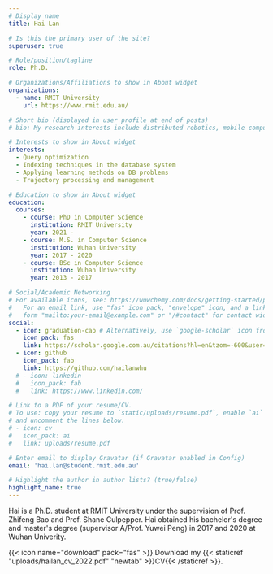 ```yaml
---
# Display name
title: Hai Lan

# Is this the primary user of the site?
superuser: true

# Role/position/tagline
role: Ph.D.

# Organizations/Affiliations to show in About widget
organizations:
  - name: RMIT University
    url: https://www.rmit.edu.au/

# Short bio (displayed in user profile at end of posts)
# bio: My research interests include distributed robotics, mobile computing and programmable matter.

# Interests to show in About widget
interests:
  - Query optimization
  - Indexing techniques in the database system
  - Applying learning methods on DB problems
  - Trajectory processing and management

# Education to show in About widget
education:
  courses:
    - course: PhD in Computer Science
      institution: RMIT University
      year: 2021 -
    - course: M.S. in Computer Science
      institution: Wuhan University
      year: 2017 - 2020
    - course: BSc in Computer Science
      institution: Wuhan University
      year: 2013 - 2017

# Social/Academic Networking
# For available icons, see: https://wowchemy.com/docs/getting-started/page-builder/#icons
#   For an email link, use "fas" icon pack, "envelope" icon, and a link in the
#   form "mailto:your-email@example.com" or "/#contact" for contact widget.
social:
  - icon: graduation-cap # Alternatively, use `google-scholar` icon from `ai` icon pack
    icon_pack: fas
    link: https://scholar.google.com.au/citations?hl=en&tzom=-600&user=N9aGCT4AAAAJ
  - icon: github
    icon_pack: fab
    link: https://github.com/hailanwhu
  # - icon: linkedin
  #   icon_pack: fab
  #   link: https://www.linkedin.com/

# Link to a PDF of your resume/CV.
# To use: copy your resume to `static/uploads/resume.pdf`, enable `ai` icons in `params.toml`,
# and uncomment the lines below.
# - icon: cv
#   icon_pack: ai
#   link: uploads/resume.pdf

# Enter email to display Gravatar (if Gravatar enabled in Config)
email: 'hai.lan@student.rmit.edu.au'

# Highlight the author in author lists? (true/false)
highlight_name: true
---
```


Hai is a Ph.D. student at RMIT University under the supervision of Prof. Zhifeng Bao and Prof. Shane Culpepper. Hai obtained his bachelor's degree and master's degree (supervisor A/Prof. Yuwei Peng) in 2017 and 2020 at Wuhan Univerity.


{{< icon name="download" pack="fas" >}} Download my {{< staticref "uploads/hailan_cv_2022.pdf" "newtab" >}}CV{{< /staticref >}}.
